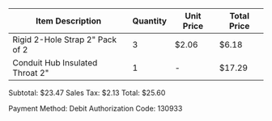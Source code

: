 Item Description                                      | Quantity | Unit Price | Total Price
-------------------------------------------------------|----------|------------|-------------
Rigid 2-Hole Strap 2" Pack of 2                       | 3        | $2.06      | $6.18
Conduit Hub Insulated Throat 2"                       | 1        | -          | $17.29

Subtotal: $23.47
Sales Tax: $2.13
Total: $25.60

Payment Method: Debit
Authorization Code: 130933
